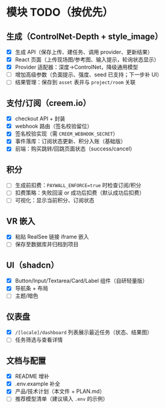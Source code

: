 # 模块 TODO（按优先）

## 生成（ControlNet-Depth + style_image）
- [x] 生成 API（保存上传、建任务、调用 provider、更新结果）
- [x] React 页面（上传现场图/参考图、输入提示，轮询状态显示）
- [x] Provider 适配器：深度→ControlNet，降级通用模型
- [ ] 增加高级参数（负面提示、强度、seed 已支持；下一步补 UI）
- [ ] 结果管理：保存到 `asset` 表并与 `project/room` 关联

## 支付/订阅（creem.io）
- [x] checkout API + 封装
- [x] webhook 路由（签名校验留位）
- [x] 签名校验实现（需 `CREEM_WEBHOOK_SECRET`）
- [x] 事件落库：订阅状态更新、积分入账（基础版）
- [x] 前端：购买跳转/回跳页面状态（success/cancel）

## 积分
- [ ] 生成前扣费：`PAYWALL_ENFORCE=true` 时检查订阅/积分
- [ ] 扣费策略：失败回滚 or 成功后扣费（默认成功后扣费）
- [ ] 可视化：显示当前积分、订阅状态

## VR 嵌入
- [x] 粘贴 RealSee 链接 iframe 嵌入
- [ ] 保存至数据库并归档到项目

## UI（shadcn）
- [x] Button/Input/Textarea/Card/Label 组件（自研轻量版）
- [x] 导航条 + 布局
- [ ] 主题/暗色

## 仪表盘
- [x] `/[locale]/dashboard` 列表展示最近任务（状态、结果图）
- [ ] 任务筛选与查看详情

## 文档与配置
- [x] README 增补
- [x] .env.example 补全
- [x] 产品/技术计划（本文件 + PLAN.md）
- [ ] 推荐模型清单（建议填入 `.env` 的示例）
